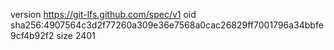 version https://git-lfs.github.com/spec/v1
oid sha256:4907564c3d2f77260a309e36e7568a0cac26829ff7001796a34bbfe9cf4b92f2
size 2401

